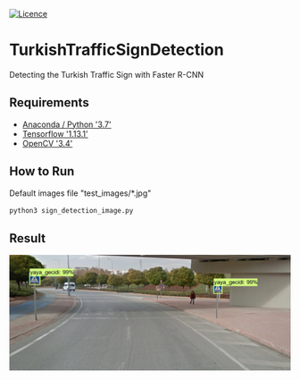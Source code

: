 [![Licence](https://img.shields.io/github/license/mashape/apistatus.svg)](https://github.com/zekeriyafince/EyePair/blob/master/LICENSE)

# TurkishTrafficSignDetection
 Detecting the Turkish Traffic Sign with Faster R-CNN

## Requirements

- [Anaconda / Python '3.7'](https://www.anaconda.com/download)
- [Tensorflow '1.13.1'](http://www.tensorflow.org)
- [OpenCV '3.4'](http://opencv.org/)

## How to Run
Default images file "test_images/*.jpg"
```python
python3 sign_detection_image.py
```

## Result


![result](./output_test_images/Output_Test_4.jpg "result")  
